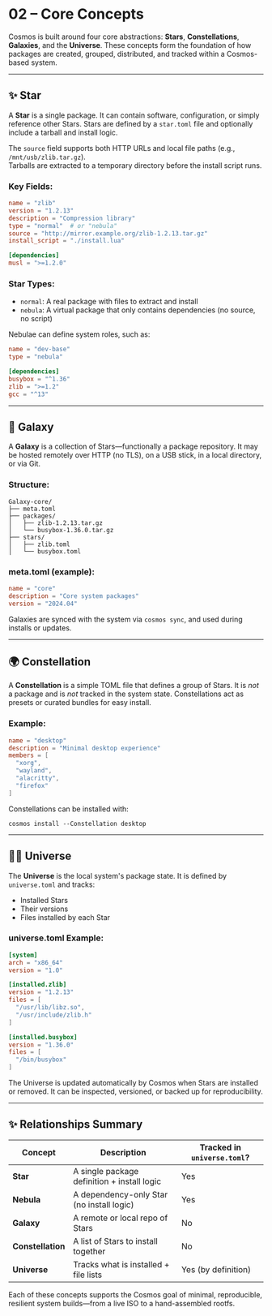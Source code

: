 # 02 – Core Concepts

Cosmos is built around four core abstractions: **Stars**, **Constellations**, **Galaxies**, and the **Universe**. These concepts form the foundation of how packages are created, grouped, distributed, and tracked within a Cosmos-based system.

---

## ✨ Star

A **Star** is a single package. It can contain software, configuration, or simply reference other Stars. Stars are defined by a `star.toml` file and optionally include a tarball and install logic.

The `source` field supports both HTTP URLs and local file paths (e.g., `/mnt/usb/zlib.tar.gz`).  
Tarballs are extracted to a temporary directory before the install script runs.

### Key Fields:
```toml
name = "zlib"
version = "1.2.13"
description = "Compression library"
type = "normal"  # or "nebula"
source = "http://mirror.example.org/zlib-1.2.13.tar.gz"
install_script = "./install.lua"

[dependencies]
musl = ">=1.2.0"
```

### Star Types:
- `normal`: A real package with files to extract and install
- `nebula`: A virtual package that only contains dependencies (no source, no script)

Nebulae can define system roles, such as:
```toml
name = "dev-base"
type = "nebula"

[dependencies]
busybox = "^1.36"
zlib = ">=1.2"
gcc = "^13"
```

---

## 🌌 Galaxy

A **Galaxy** is a collection of Stars—functionally a package repository. It may be hosted remotely over HTTP (no TLS), on a USB stick, in a local directory, or via Git.

### Structure:
```
Galaxy-core/
├── meta.toml
├── packages/
│   ├── zlib-1.2.13.tar.gz
│   └── busybox-1.36.0.tar.gz
├── stars/
│   ├── zlib.toml
│   └── busybox.toml
```

### meta.toml (example):
```toml
name = "core"
description = "Core system packages"
version = "2024.04"
```

Galaxies are synced with the system via `cosmos sync`, and used during installs or updates.

---

## 🌍 Constellation

A **Constellation** is a simple TOML file that defines a group of Stars. It is *not* a package and is *not* tracked in the system state. Constellations act as presets or curated bundles for easy install.

### Example:
```toml
name = "desktop"
description = "Minimal desktop experience"
members = [
  "xorg",
  "wayland",
  "alacritty",
  "firefox"
]
```

Constellations can be installed with:
```
cosmos install --Constellation desktop
```

---

## 👩‍💻 Universe

The **Universe** is the local system's package state. It is defined by `universe.toml` and tracks:
- Installed Stars
- Their versions
- Files installed by each Star

### universe.toml Example:
```toml
[system]
arch = "x86_64"
version = "1.0"

[installed.zlib]
version = "1.2.13"
files = [
  "/usr/lib/libz.so",
  "/usr/include/zlib.h"
]

[installed.busybox]
version = "1.36.0"
files = [
  "/bin/busybox"
]
```

The Universe is updated automatically by Cosmos when Stars are installed or removed. It can be inspected, versioned, or backed up for reproducibility.

---

## ✨ Relationships Summary

| Concept           | Description                                 | Tracked in `universe.toml`? |
|-------------------|---------------------------------------------|-----------------------------|
| **Star**          | A single package definition + install logic | Yes                         |
| **Nebula**        | A dependency-only Star (no install logic)   | Yes                         |
| **Galaxy**        | A remote or local repo of Stars             | No                          |
| **Constellation** | A list of Stars to install together         | No                          |
| **Universe**      | Tracks what is installed + file lists       | Yes (by definition)         |

Each of these concepts supports the Cosmos goal of minimal, reproducible, resilient system builds—from a live ISO to a hand-assembled rootfs.

